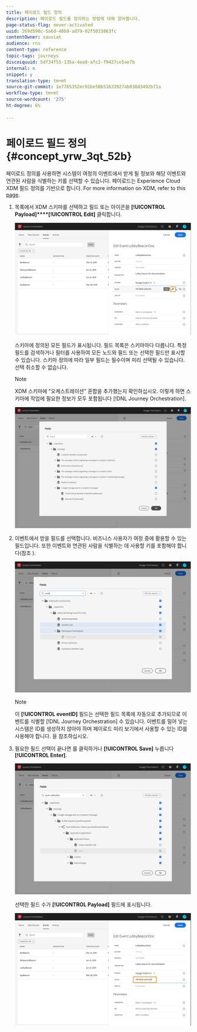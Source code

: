 ```yaml
---
title: 페이로드 필드 정의
description: 페이로드 필드를 정의하는 방법에 대해 알아봅니다.
page-status-flag: never-activated
uuid: 269d590c-5a6d-40b9-a879-02f5033863fc
contentOwner: sauviat
audience: rns
content-type: reference
topic-tags: journeys
discoiquuid: 5df34f55-135a-4ea8-afc2-f9427ce5ae7b
internal: n
snippet: y
translation-type: tm+mt
source-git-commit: 1e7765352ec91be50b51633927ab038d3492b71a
workflow-type: tm+mt
source-wordcount: '275'
ht-degree: 6%

---
```



# 페이로드 필드 정의 {#concept_yrw_3qt_52b}

페이로드 정의를 사용하면 시스템이 여정의 이벤트에서 받게 될 정보와 해당 이벤트와 연관된 사람을 식별하는 키를 선택할 수 있습니다. 페이로드는 Experience Cloud XDM 필드 정의를 기반으로 합니다. For more information on XDM, refer to this [page](https://docs.adobe.com/content/help/ko-KR/experience-platform/xdm/home.html).

1. 목록에서 XDM 스키마를 선택하고 필드 또는 아이콘을 **[!UICONTROL Payload]****[!UICONTROL Edit]** 클릭합니다.

   ![](../assets/journey8.png)

   스키마에 정의된 모든 필드가 표시됩니다. 필드 목록은 스키마마다 다릅니다. 특정 필드를 검색하거나 필터를 사용하여 모든 노드와 필드 또는 선택한 필드만 표시할 수 있습니다. 스키마 정의에 따라 일부 필드는 필수이며 미리 선택될 수 있습니다. 선택 취소할 수 없습니다.

   >[!NOTE]
   >
   >XDM 스키마에 &quot;오케스트레이션&quot; 혼합을 추가했는지 확인하십시오. 이렇게 하면 스키마에 작업에 필요한 정보가 모두 포함됩니다 [!DNL Journey Orchestration].

   ![](../assets/journey9.png)

1. 이벤트에서 받을 필드를 선택합니다. 비즈니스 사용자가 여정 중에 활용할 수 있는 필드입니다. 또한 이벤트와 연관된 사람을 식별하는 데 사용할 키를 포함해야 합니다(참조 [](../event/defining-the-event-key.md)).

   ![](../assets/journey10.png)

   >[!NOTE]
   >
   >이 **[!UICONTROL eventID]** 필드는 선택한 필드 목록에 자동으로 추가되므로 이벤트를 식별할 [!DNL Journey Orchestration] 수 있습니다. 이벤트를 밀어 넣는 시스템은 ID를 생성하지 않아야 하며 페이로드 미리 보기에서 사용할 수 있는 ID를 사용해야 합니다. [](../event/previewing-the-payload.md)을 참조하십시오.

1. 필요한 필드 선택이 끝나면 를 클릭하거나 **[!UICONTROL Save]** 누릅니다 **[!UICONTROL Enter]**.

   ![](../assets/journey11.png)

   선택한 필드 수가 **[!UICONTROL Payload]** 필드에 표시됩니다.

   ![](../assets/journey12.png)
